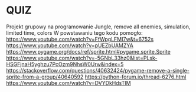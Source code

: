 # QUIZ
Projekt grupowy na programowanie 
Jungle, remove all enemies, simulation, limited time, colors
W powstawaniu tego kodu pomogło:
https://www.youtube.com/watch?v=FfWpgLFMI7w&t=6752s 
https://www.youtube.com/watch?v=pUEZbUAMZYA
https://www.pygame.org/docs/ref/sprite.html#pygame.sprite.Sprite 
https://www.youtube.com/watch?v=-5GNbL33hz0&list=PLsk-HSGFjnaH5yghzu7PcOzm9NhsW0Urw&index=5
https://stackoverflow.com/questions/40632424/pygame-remove-a-single-sprite-from-a-group/40640592
https://python-forum.io/thread-6276.html
https://www.youtube.com/watch?v=DVYDkHdsTIM
